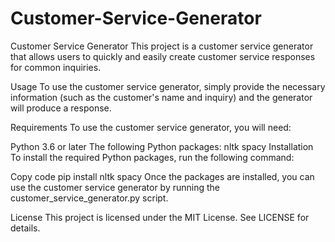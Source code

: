 # Customer-Service-Generator

Customer Service Generator
This project is a customer service generator that allows users to quickly and easily create customer service responses for common inquiries.

Usage
To use the customer service generator, simply provide the necessary information (such as the customer's name and inquiry) and the generator will produce a response.

Requirements
To use the customer service generator, you will need:

Python 3.6 or later
The following Python packages:
nltk
spacy
Installation
To install the required Python packages, run the following command:

Copy code
pip install nltk spacy
Once the packages are installed, you can use the customer service generator by running the customer_service_generator.py script.

License
This project is licensed under the MIT License. See LICENSE for details.

